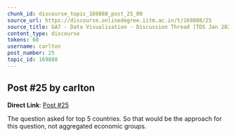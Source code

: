 ```yaml
---
chunk_id: discourse_topic_169888_post_25_00
source_url: https://discourse.onlinedegree.iitm.ac.in/t/169888/25
source_title: GA7 - Data Visualisation - Discussion Thread [TDS Jan 2025]
content_type: discourse
tokens: 60
username: carlton
post_number: 25
topic_id: 169888
---
```


## Post #25 by carlton

**Direct Link**: [Post #25](https://discourse.onlinedegree.iitm.ac.in/t/169888/25)

The question asked for top 5 countries. So that would be the approach for this question, not aggregated economic groups.
